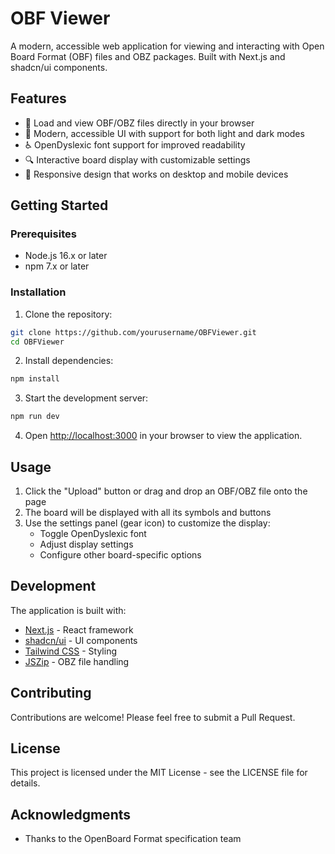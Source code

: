 # OBF Viewer

A modern, accessible web application for viewing and interacting with Open Board Format (OBF) files and OBZ packages. Built with Next.js and shadcn/ui components.

## Features

- 📁 Load and view OBF/OBZ files directly in your browser
- 🎨 Modern, accessible UI with support for both light and dark modes
- ♿ OpenDyslexic font support for improved readability
- 🔍 Interactive board display with customizable settings
- 📱 Responsive design that works on desktop and mobile devices

## Getting Started

### Prerequisites

- Node.js 16.x or later
- npm 7.x or later

### Installation

1. Clone the repository:
```bash
git clone https://github.com/yourusername/OBFViewer.git
cd OBFViewer
```

2. Install dependencies:
```bash
npm install
```

3. Start the development server:
```bash
npm run dev
```

4. Open [http://localhost:3000](http://localhost:3000) in your browser to view the application.

## Usage

1. Click the "Upload" button or drag and drop an OBF/OBZ file onto the page
2. The board will be displayed with all its symbols and buttons
3. Use the settings panel (gear icon) to customize the display:
   - Toggle OpenDyslexic font
   - Adjust display settings
   - Configure other board-specific options

## Development

The application is built with:

- [Next.js](https://nextjs.org/) - React framework
- [shadcn/ui](https://ui.shadcn.com/) - UI components
- [Tailwind CSS](https://tailwindcss.com/) - Styling
- [JSZip](https://stuk.github.io/jszip/) - OBZ file handling

## Contributing

Contributions are welcome! Please feel free to submit a Pull Request.

## License

This project is licensed under the MIT License - see the LICENSE file for details.

## Acknowledgments

- Thanks to the OpenBoard Format specification team
